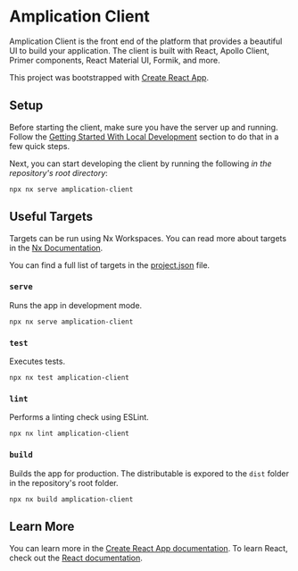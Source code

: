 # Amplication Client

Amplication Client is the front end of the platform that provides a beautiful UI to build your application.
The client is built with React, Apollo Client, Primer components, React Material UI, Formik, and more.

This project was bootstrapped with [Create React App](https://github.com/facebook/create-react-app).

## Setup

Before starting the client, make sure you have the server up and running. Follow the [Getting Started With Local Development](/README.md#getting-started-with-local-development) section to do that in a few quick steps.

Next, you can start developing the client by running the following *in the repository's root directory*:

```
npx nx serve amplication-client
```

## Useful Targets

Targets can be run using Nx Workspaces. You can read more about targets in the [Nx Documentation](https://nx.dev/reference/project-configuration).

You can find a full list of targets in the [project.json](/Users/arielweinberger/Development/amplication/amplication/packages/amplication-client/project.json) file.

### `serve`

Runs the app in development mode.

```
npx nx serve amplication-client
```

### `test`

Executes tests.

```
npx nx test amplication-client
```

### `lint`

Performs a linting check using ESLint.

```
npx nx lint amplication-client
```

### `build`

Builds the app for production. The distributable is expored to the `dist` folder in the repository's root folder.<br />

```
npx nx build amplication-client
```

## Learn More

You can learn more in the [Create React App documentation](https://facebook.github.io/create-react-app/docs/getting-started).
To learn React, check out the [React documentation](https://reactjs.org/).
